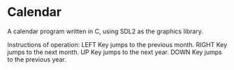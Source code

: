 # Calendar
A calendar program written in C, using SDL2 as the graphics library.

Instructions of operation:
LEFT Key jumps to the previous month.
RIGHT Key jumps to the next month.
UP Key jumps to the next year.
DOWN Key jumps to the previous year.
